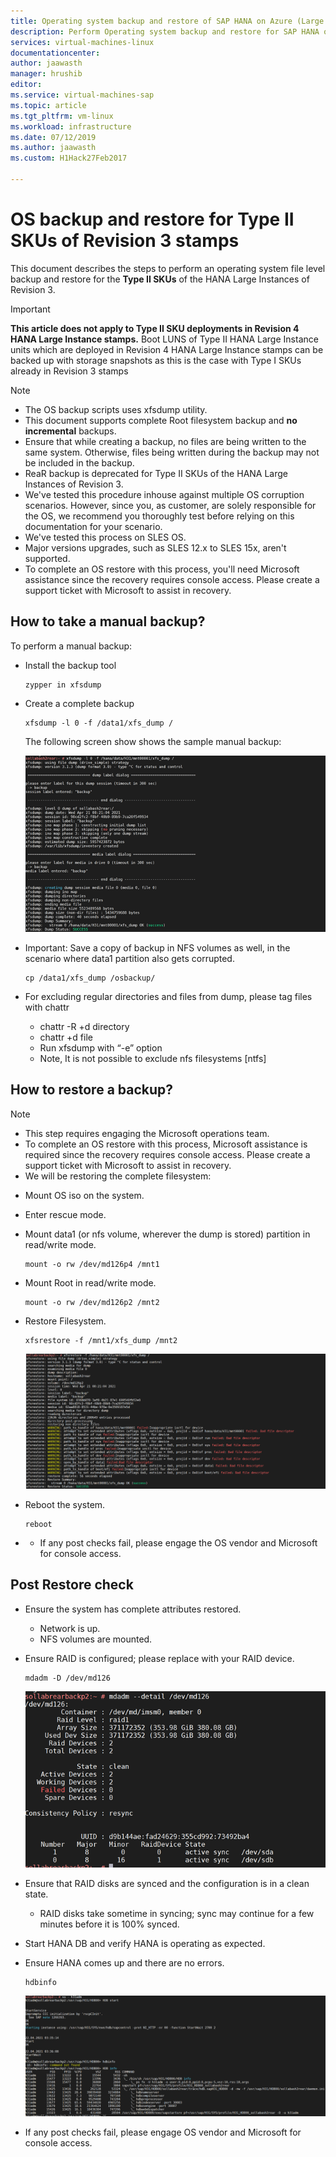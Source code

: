 ```yaml
---
title: Operating system backup and restore of SAP HANA on Azure (Large Instances) type II SKUs| Microsoft Docs
description: Perform Operating system backup and restore for SAP HANA on Azure (Large Instances) Type II SKUs
services: virtual-machines-linux
documentationcenter:
author: jaawasth
manager: hrushib
editor:
ms.service: virtual-machines-sap
ms.topic: article
ms.tgt_pltfrm: vm-linux
ms.workload: infrastructure
ms.date: 07/12/2019
ms.author: jaawasth
ms.custom: H1Hack27Feb2017

---
```

# OS backup and restore for Type II SKUs of Revision 3 stamps

This document describes the steps to perform an operating system file level backup and restore for the **Type II  SKUs** of the HANA Large Instances of Revision 3. 

>[!Important]
> **This article does not apply to Type II SKU deployments in Revision 4 HANA Large Instance stamps.** Boot LUNS of Type II HANA Large Instance units which are deployed in Revision 4 HANA Large Instance stamps can be backed up with storage snapshots as this is the case with Type I SKUs already in Revision 3 stamps


>[!NOTE]
> * The OS backup scripts uses xfsdump utility.  
> * This document supports complete Root filesystem backup and **no incremental** backups.
> * Ensure that while creating a backup, no files are being written to the same system.  Otherwise, files being written during the backup may not be included in the backup.
> * ReaR backup is deprecated for Type II SKUs of the HANA Large Instances of Revision 3.
> * We've tested this procedure inhouse against multiple OS corruption scenarios. However, since you, as customer, are solely responsible for the OS, we recommend you thoroughly test before relying on this documentation for your scenario.
> * We've tested this process on SLES OS.
> * Major versions upgrades, such as SLES 12.x to SLES 15x, aren't supported.
> * To complete an OS restore with this process, you'll need Microsoft assistance since the recovery requires console access. Please create a support ticket with Microsoft to assist in recovery.


## How to take a manual backup?

To perform a manual backup:

* Install the backup tool 
   ```
   zypper in xfsdump
   ```

* Create a complete backup 
   ```
   xfsdump -l 0 -f /data1/xfs_dump /
   ```

   The following screen show shows the sample manual backup:
   
   ![how](media/HowToHLI/OSBackupTypeIISKUs/dump_capture.PNG)


* Important: Save a copy of backup in NFS volumes as well, in the scenario where data1 partition also gets corrupted.
   ```
   cp /data1/xfs_dump /osbackup/
   ```

* For excluding regular directories and files from dump, please tag files with chattr
   * chattr -R +d directory
   * chattr +d file
   * Run xfsdump with “-e” option
   * Note, It is not possible to exclude nfs filesystems [ntfs]




## How to restore a backup?

>[!NOTE]
> * This step requires engaging the Microsoft operations team.
> * To complete an OS restore with this process, Microsoft assistance is required since the recovery requires console access. Please create a support ticket with Microsoft to assist in recovery.
> * We will be restoring the complete filesystem:

* Mount OS iso on the system.

* Enter rescue mode.

* Mount data1 (or nfs volume, wherever the dump is stored) partition in read/write mode.
   ```
   mount -o rw /dev/md126p4 /mnt1
   ```
* Mount Root in read/write mode.
   ```
   mount -o rw /dev/md126p2 /mnt2
   ```
* Restore Filesystem.
   ```
   xfsrestore -f /mnt1/xfs_dump /mnt2
   ```
   ![how](media/HowToHLI/OSBackupTypeIISKUs/restore_screenshot.PNG)
* Reboot the system.
   ```
   reboot
   ```

* * If any post checks fail, please engage the OS vendor and Microsoft for console access.

## Post Restore check

* Ensure the system has complete attributes restored.
   * Network is up.
   * NFS volumes are mounted.
* Ensure RAID is configured; please replace with your RAID device.
   ```
   mdadm -D /dev/md126
   ```
   ![how](media/HowToHLI/OSBackupTypeIISKUs/RAID_status.PNG)

* Ensure that RAID disks are synced and the configuration is in a clean state.
   * RAID disks take sometime in syncing; sync may continue for a few minutes before it is 100% synced.

* Start HANA DB and verify HANA is operating as expected.

* Ensure HANA comes up and there are no errors.
   ```
   hdbinfo
   ```
   ![how](media/HowToHLI/OSBackupTypeIISKUs/hana_status.PNG)

* If any post checks fail, please engage OS vendor and Microsoft for console access.
